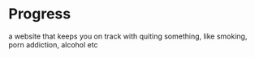 # Progress
a website that keeps you on track with quiting something, like smoking, porn addiction, alcohol etc
